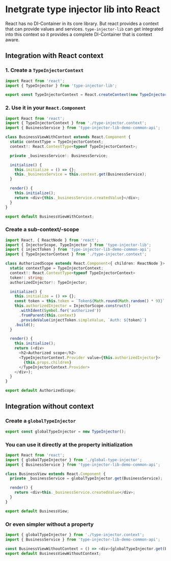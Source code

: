 # Inetgrate type injector lib into React
React has no DI-Container in its core library. But react provides a context that can provide values and services.
```type-injector-lib``` can get integrated into this context so it provides a complete DI-Container that is context aware.

## Integration with React context
### 1. Create a ```TypeInjectorContext```
```typescript
import React from 'react';
import { TypeInjector } from 'type-injector-lib';

export const TypeInjectorContext = React.createContext(new TypeInjector());
```
### 2. Use it in your ```React.Component```
```typescript
import React from 'react';
import { TypeInjectorContext } from './type-injector.context';
import { BusinessService } from 'type-injector-lib-demo-common-api';

class BusinessViewWithContext extends React.Component {
  static contextType = TypeInjectorContext;
  context!: React.ContextType<typeof TypeInjectorContext>;

  private _businessService!: BusinessService;

  initialize() {
    this.initialize = () => {};
    this._businessService = this.context.get(BusinessService);
  }

  render() {
    this.initialize();
    return <div>{this._businessService.createdValue}</div>;
  }
}

export default BusinessViewWithContext;
```

### Create a sub-context/-scope
```typescript
import React, { ReactNode } from 'react';
import { InjectorScope, TypeInjector } from 'type-injector-lib';
import { injectToken } from 'type-injector-lib-demo-common-api';
import { TypeInjectorContext } from './type-injector.context';

class AuthorizedScope extends React.Component<{ children: ReactNode }> {
  static contextType = TypeInjectorContext;
  context!: React.ContextType<typeof TypeInjectorContext>
  token!: string;
  authorizedInjector!: TypeInjector;

  initialize() {
    this.initialize = () => {};
    const token = this.token = `Token${Math.round(Math.random() * 9)}`;
    this.authorizedInjector = InjectorScope.construct()
      .withIdent(Symbol.for('authorized'))
      .fromParent(this.context)
      .provideValue(injectToken.simpleValue, `Auth: ${token}`)
    .build();
  }

  render() {
    this.initialize();
    return (<div>
      <h2>Authorized scope</h2>
      <TypeInjectorContext.Provider value={this.authorizedInjector}>
        {this.props.children}
      </TypeInjectorContext.Provider>
    </div>);
  }
}

export default AuthorizedScope;
```

## Integration without context
### Create a ```globalTypeInjector```
```typescript
export const globalTypeInjector = new TypeInjector();
```
### You can use it directly at the property initialization
```typescript
import React from 'react';
import { globalTypeInjector } from './global-type-injector';
import { BusinessService } from 'type-injector-lib-demo-common-api';

class BusinessView extends React.Component {
  private _businessService = globalTypeInjector.get(BusinessService);

  render() {
    return <div>this._businessService.createdValue</div>;
  }
}

export default BusinessView;
```
### Or even simpler without a property
```typescript
import { globalTypeInjector } from './type-injector.context';
import { BusinessService } from 'type-injector-lib-demo-common-api';

const BusinessViewWithoutContext = () => <div>{globalTypeInjector.get(BusinessService).createdValue}</div>;
export default BusinessViewWithoutContext;
```
